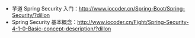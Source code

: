 * 芋道 Spring Security 入门：<http://www.iocoder.cn/Spring-Boot/Spring-Security/?dillon>
* Spring Security 基本概念：<http://www.iocoder.cn/Fight/Spring-Security-4-1-0-Basic-concept-description/?dillon>
